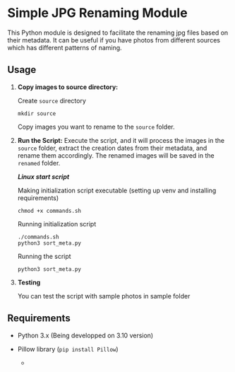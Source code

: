 # Simple JPG Renaming Module

This Python module is designed to facilitate the renaming jpg files based on their metadata. It can be useful if you have photos from different sources which has different patterns of naming.

## Usage

1. **Copy images to source directory:**
   
   Create `source` directory
   ```
   mkdir source
   ```
   Copy images you want to rename to the `source` folder.

2. **Run the Script:**
   Execute the script, and it will process the images in the `source` folder, extract the creation dates from their metadata, and rename them accordingly. The renamed images will be saved in the `renamed` folder.
   
   ***Linux start script***
   
   Making initialization script executable (setting up venv and installing requirements)
    ```
   chmod +x commands.sh
    ```
    Running initialization script
    ```
   ./commands.sh
   python3 sort_meta.py
    ```
    Running the script
    ```
   python3 sort_meta.py
    ```
3. **Testing**

   You can test the script with sample photos in sample folder
## Requirements

- Python 3.x (Being developped on 3.10 version)
- Pillow library (`pip install Pillow`)


   - 
